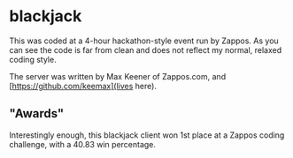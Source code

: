 # blackjack

This was coded at a 4-hour hackathon-style event run by Zappos. As you can see the code is far from clean and does not reflect my normal, relaxed coding style.

The server was written by Max Keener of Zappos.com, and [https://github.com/keemax](lives here).

## "Awards"
Interestingly enough, this blackjack client won 1st place at a Zappos coding challenge, with a 40.83 win percentage.
